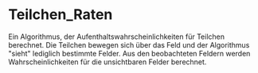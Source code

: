 # Teilchen_Raten
Ein Algorithmus, der Aufenthaltswahrscheinlichkeiten für Teilchen berechnet. Die Teilchen bewegen sich über das Feld und der Algorithmus "sieht" lediglich bestimmte Felder. Aus den beobachteten Feldern werden Wahrscheinlichkeiten für die unsichtbaren Felder berechnet.
